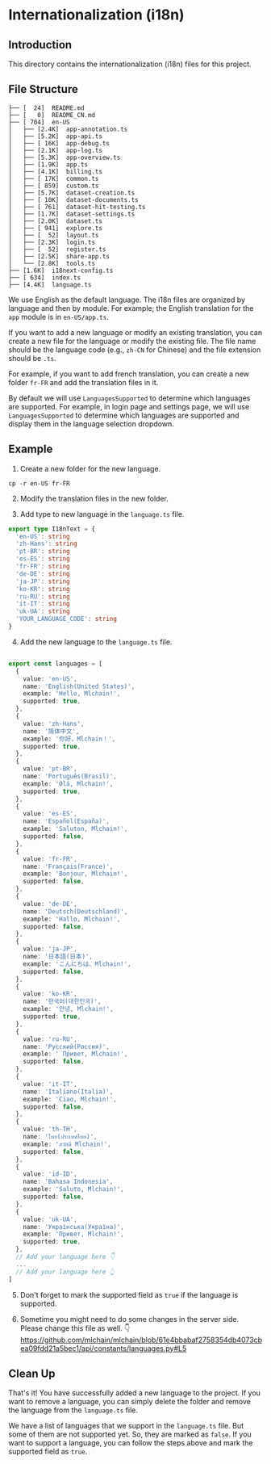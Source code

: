# Internationalization (i18n)

## Introduction

This directory contains the internationalization (i18n) files for this project.

## File Structure

```
├── [  24]  README.md
├── [   0]  README_CN.md
├── [ 704]  en-US
│   ├── [2.4K]  app-annotation.ts
│   ├── [5.2K]  app-api.ts
│   ├── [ 16K]  app-debug.ts
│   ├── [2.1K]  app-log.ts
│   ├── [5.3K]  app-overview.ts
│   ├── [1.9K]  app.ts
│   ├── [4.1K]  billing.ts
│   ├── [ 17K]  common.ts
│   ├── [ 859]  custom.ts
│   ├── [5.7K]  dataset-creation.ts
│   ├── [ 10K]  dataset-documents.ts
│   ├── [ 761]  dataset-hit-testing.ts
│   ├── [1.7K]  dataset-settings.ts
│   ├── [2.0K]  dataset.ts
│   ├── [ 941]  explore.ts
│   ├── [  52]  layout.ts
│   ├── [2.3K]  login.ts
│   ├── [  52]  register.ts
│   ├── [2.5K]  share-app.ts
│   └── [2.8K]  tools.ts
├── [1.6K]  i18next-config.ts
├── [ 634]  index.ts
├── [4.4K]  language.ts
```

We use English as the default language. The i18n files are organized by language and then by module. For example, the English translation for the `app` module is in `en-US/app.ts`.

If you want to add a new language or modify an existing translation, you can create a new file for the language or modify the existing file. The file name should be the language code (e.g., `zh-CN` for Chinese) and the file extension should be `.ts`.

For example, if you want to add french translation, you can create a new folder `fr-FR` and add the translation files in it.

By default we will use `LanguagesSupported` to determine which languages are supported. For example, in login page and settings page, we will use `LanguagesSupported` to determine which languages are supported and display them in the language selection dropdown.

## Example

1. Create a new folder for the new language.

```
cp -r en-US fr-FR
```

2. Modify the translation files in the new folder.

3. Add type to new language in the `language.ts` file.

```typescript
export type I18nText = {
  'en-US': string
  'zh-Hans': string
  'pt-BR': string
  'es-ES': string
  'fr-FR': string
  'de-DE': string
  'ja-JP': string
  'ko-KR': string
  'ru-RU': string
  'it-IT': string
  'uk-UA': string
  'YOUR_LANGUAGE_CODE': string
}
```

4. Add the new language to the `language.ts` file.

```typescript

export const languages = [
  {
    value: 'en-US',
    name: 'English(United States)',
    example: 'Hello, Mlchain!',
    supported: true,
  },
  {
    value: 'zh-Hans',
    name: '简体中文',
    example: '你好，Mlchain！',
    supported: true,
  },
  {
    value: 'pt-BR',
    name: 'Português(Brasil)',
    example: 'Olá, Mlchain!',
    supported: true,
  },
  {
    value: 'es-ES',
    name: 'Español(España)',
    example: 'Saluton, Mlchain!',
    supported: false,
  },
  {
    value: 'fr-FR',
    name: 'Français(France)',
    example: 'Bonjour, Mlchain!',
    supported: false,
  },
  {
    value: 'de-DE',
    name: 'Deutsch(Deutschland)',
    example: 'Hallo, Mlchain!',
    supported: false,
  },
  {
    value: 'ja-JP',
    name: '日本語(日本)',
    example: 'こんにちは、Mlchain!',
    supported: false,
  },
  {
    value: 'ko-KR',
    name: '한국어(대한민국)',
    example: '안녕, Mlchain!',
    supported: true,
  },
  {
    value: 'ru-RU',
    name: 'Русский(Россия)',
    example: ' Привет, Mlchain!',
    supported: false,
  },
  {
    value: 'it-IT',
    name: 'Italiano(Italia)',
    example: 'Ciao, Mlchain!',
    supported: false,
  },
  {
    value: 'th-TH',
    name: 'ไทย(ประเทศไทย)',
    example: 'สวัสดี Mlchain!',
    supported: false,
  },
  {
    value: 'id-ID',
    name: 'Bahasa Indonesia',
    example: 'Saluto, Mlchain!',
    supported: false,
  },
  {
    value: 'uk-UA',
    name: 'Українська(Україна)',
    example: 'Привет, Mlchain!',
    supported: true,
  },
  // Add your language here 👇
  ...
  // Add your language here 👆
]
```

5. Don't forget to mark the supported field as `true` if the language is supported.

6. Sometime you might need to do some changes in the server side. Please change this file as well. 👇
https://github.com/mlchain/mlchain/blob/61e4bbabaf2758354db4073cbea09fdd21a5bec1/api/constants/languages.py#L5



## Clean Up

That's it! You have successfully added a new language to the project. If you want to remove a language, you can simply delete the folder and remove the language from the `language.ts` file.

We have a list of languages that we support in the `language.ts` file. But some of them are not supported yet. So, they are marked as `false`. If you want to support a language, you can follow the steps above and mark the supported field as `true`.
